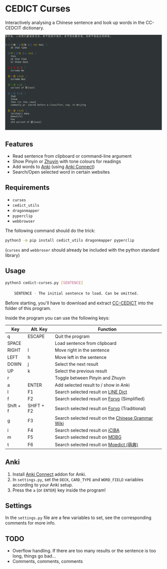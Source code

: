 # CEDICT Curses

Interactively analysing a Chinese sentence and look up words in the CC-CEDCIT dictionary.

![screenshot](Screenshot.png)

## Features

* Read sentence from clipboard or command-line argument
* Show Pinyin or [Zhuyin](https://en.wikipedia.org/wiki/Bopomofo) with tone colours for readings
* Add words to [Anki](https://apps.ankiweb.net/) (using [Anki Connect](https://foosoft.net/projects/anki-connect/))
* Search/Open selected word in certain websites
  
## Requirements

* `curses`
* `cedict_utils`
* `dragonmapper`
* `pyperclip`
* `webbrowser`

The following command should do the trick:

```sh
python3 -m pip install cedict_utils dragonmapper pyperclip
```

(`curses` and `webbroser` should already be included with the python standard library)

## Usage

```sh
python3 cedict-curses.py [SENTENCE]

    SENTENCE - The initial sentence to load. Can be omitted.
```

Before starting, you'll have to download and extract [CC-CEDICT](https://www.mdbg.net/chinese/dictionary?page=cedict) into the folder of this program.


Inside the program you can use the following keys:

| Key       | Alt. Key   | Function 
| --------- | ---------- | --- 
| q         | ESCAPE     | Quit the program 
| SPACE     |            | Load sentence from clipboard 
| RIGHT     | l          | Move right in the sentence 
| LEFT      | h          | Move left in the sentence 
| DOWN      | j          | Select the next result 
| UP        | k          | Select the previous result 
| r         |            | Toggle between Pinyin and Zhuyin 
| a         | ENTER      | Add selected result to / show in Anki
| l         | F1         | Search selected result on [LINE Dict](https://dict.naver.com/linedict/zhendict/dict.html#/cnen/home)
| f         | F2         | Search selected result on [Forvo](https://forvo.com) (Simplified)
| Shift + f | SHIFT + F2 | Search selected result on [Forvo](https://forvo.com) (Traditional)
| g         | F3         | Search selected result on the [Chinese Grammar Wiki](https://resources.allsetlearning.com/chinese/grammar/Main_Page)
| i         | F4         | Search selected result on [iCIBA](https://www.iciba.com)
| m         | F5         | Search selected result on [MDBG](https://www.mdbg.net/chinese/dictionary)
| t         | F6         | Search selected result on [Moedict (萌典)](https://moedict.tw)

## Anki

1. Install [Anki Connect](https://ankiweb.net/shared/info/2055492159) addon for Anki.
2. In `settings.py`, set the `DECK`, `CARD_TYPE` and `WORD_FIELD` variables according to your Anki setup.
3. Press the `a` (or `ENTER`) key inside the program!

## Settings

In the `settings.py` file are a few variables to set, see the corresponding comments for more info.

## TODO

* Overflow handling. If there are too many results or the sentence is too long, things go bad...
* Comments, comments, comments
